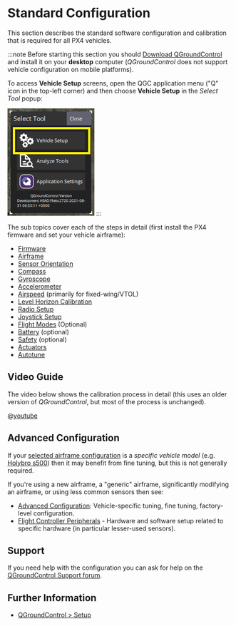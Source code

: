 # Standard Configuration

This section describes the standard software configuration and calibration that is required for all PX4 vehicles.

:::note
Before starting this section you should [Download QGroundControl](http://qgroundcontrol.com/downloads/) and install it on your **desktop** computer (*QGroundControl* does not support vehicle configuration on mobile platforms).

To access **Vehicle Setup** screens, open the QGC application menu ("Q" icon in the top-left corner) and then choose **Vehicle Setup** in the *Select Tool* popup:

![QGC Main Menu Popup: highlighting Vehicle Setup](../../assets/qgc/setup/menu_setup.png) :::

The sub topics cover each of the steps in detail (first install the PX4 firmware and set your vehicle airframe):
* [Firmware](../config/firmware.md)
* [Airframe](../config/airframe.md)
* [Sensor Orientation](../config/flight_controller_orientation.md)
* [Compass](../config/compass.md)
* [Gyroscope](../config/gyroscope.md)
* [Accelerometer](../config/accelerometer.md)
* [Airspeed](../config/airspeed.md) (primarily for fixed-wing/VTOL)
* [Level Horizon Calibration](../config/level_horizon_calibration.md)
* [Radio Setup](../config/radio.md)
* [Joystick Setup](../config/joystick.md)
* [Flight Modes](../config/flight_mode.md) (Optional)
* [Battery](../config/battery.md) (optional)
* [Safety](../config/safety.md) (optional)
* [Actuators](../config/actuators.md)
* [Autotune](../config/autotune.md)


## Video Guide

The video below shows the calibration process in detail (this uses an older version of *QGroundControl*, but most of the process is unchanged).

@[youtube](https://youtu.be/91VGmdSlbo4)


## Advanced Configuration

If your [selected airframe configuration](../config/airframe.md) is a _specific vehicle model_ (e.g. [Holybro s500](../frames_multicopter/holybro_s500_v2_pixhawk4.md)) then it may benefit from fine tuning, but this is not generally required.

If you're using a new airframe, a "generic" airframe, significantly modifying an airframe, or using less common sensors then see:
- [Advanced Configuration](../advanced_config/README.md): Vehicle-specific tuning, fine tuning, factory-level configuration.
- [Flight Controller Peripherals](../peripherals/README.md) - Hardware and software setup related to specific hardware (in particular lesser-used sensors).

## Support

If you need help with the configuration you can ask for help on the [QGroundControl Support forum](https://discuss.px4.io//c/qgroundcontrol/qgroundcontrol-usage).

## Further Information

* [QGroundControl > Setup](https://docs.qgroundcontrol.com/master/en/SetupView/SetupView.html)

